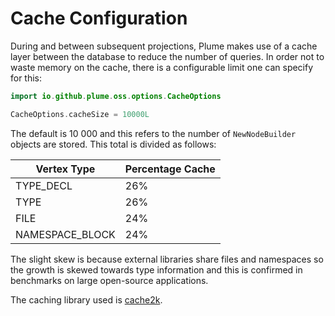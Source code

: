 # Cache Configuration

During and between subsequent projections, Plume makes use of a cache layer between the database
to reduce the number of queries. In order not to waste memory on the cache, there is a configurable
limit one can specify for this:

```kotlin
import io.github.plume.oss.options.CacheOptions

CacheOptions.cacheSize = 10000L
```

The default is 10 000 and this refers to the number of `NewNodeBuilder` objects are stored. This
total is divided as follows:

| Vertex Type     | Percentage Cache |
| --------------- | ---------------- |
| TYPE_DECL       | 26%              |
| TYPE            | 26%              |
| FILE            | 24%              |
| NAMESPACE_BLOCK | 24%              |

The slight skew is because external libraries share files and namespaces so the growth is skewed 
towards type information and this is confirmed in benchmarks on large open-source applications.

The caching library used is [cache2k](https://cache2k.org/).